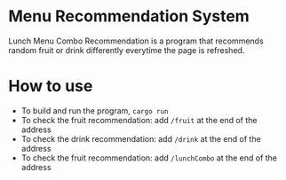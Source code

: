 # Menu Recommendation System
Lunch Menu Combo Recommendation is a program that recommends random fruit or drink differently everytime the page is refreshed.

# How to use
- To build and run the program, `cargo run`
- To check the fruit recommendation: add `/fruit` at the end of the address
- To check the drink recommendation: add `/drink` at the end of the address
- To check the fruit recommendation: add `/lunchCombo` at the end of the address